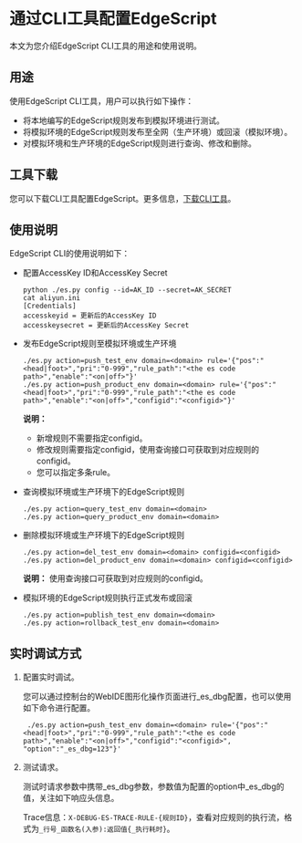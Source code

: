 # 通过CLI工具配置EdgeScript

本文为您介绍EdgeScript CLI工具的用途和使用说明。

## 用途

使用EdgeScript CLI工具，用户可以执行如下操作：

-   将本地编写的EdgeScript规则发布到模拟环境进行测试。
-   将模拟环境的EdgeScript规则发布至全网（生产环境）或回滚（模拟环境）。
-   对模拟环境和生产环境的EdgeScript规则进行查询、修改和删除。

## 工具下载

您可以下载CLI工具配置EdgeScript。更多信息，[下载CLI工具](http://docs-aliyun.cn-hangzhou.oss.aliyun-inc.com/assets/attach/113904/cn_zh/1580886874093/openapi-es-tools-master-b7a3ee97c5d23b5885d8e0ed5fa674b10f83d9e5.zip)。

## 使用说明

EdgeScript CLI的使用说明如下：

-   配置AccessKey ID和AccessKey Secret

    ```
    python ./es.py config --id=AK_ID --secret=AK_SECRET
    cat aliyun.ini
    [Credentials]
    accesskeyid = 更新后的AccessKey ID
    accesskeysecret = 更新后的AccessKey Secret
    ```

-   发布EdgeScript规则至模拟环境或生产环境

    ```
    ./es.py action=push_test_env domain=<domain> rule='{"pos":"<head|foot>","pri":"0-999","rule_path":"<the es code path>","enable":"<on|off>"}'
    ./es.py action=push_product_env domain=<domain> rule='{"pos":"<head|foot>","pri":"0-999","rule_path":"<the es code path>","enable":"<on|off>","configid":"<configid>"}'                    
    ```

    **说明：**

    -   新增规则不需要指定configid。
    -   修改规则需要指定configid，使用查询接口可获取到对应规则的configid。
    -   您可以指定多条rule。
-   查询模拟环境或生产环境下的EdgeScript规则

    ```
    ./es.py action=query_test_env domain=<domain>
    ./es.py action=query_product_env domain=<domain>
    ```

-   删除模拟环境或生产环境下的EdgeScript规则

    ```
    ./es.py action=del_test_env domain=<domain> configid=<configid>
    ./es.py action=del_product_env domain=<domain> configid=<configid>                  
    ```

    **说明：** 使用查询接口可获取到对应规则的configid。

-   模拟环境的EdgeScript规则执行正式发布或回滚

    ```
    ./es.py action=publish_test_env domain=<domain>
    ./es.py action=rollback_test_env domain=<domain>
    ```


## 实时调试方式

1.  配置实时调试。

    您可以通过控制台的WebIDE图形化操作页面进行\_es\_dbg配置，也可以使用如下命令进行配置。

    ```
     ./es.py action=push_test_env domain=<domain> rule='{"pos":"<head|foot>","pri":"0-999","rule_path":"<the es code path>","enable":"<on|off>","configid":"<configid>", "option":"_es_dbg=123"}'
    ```

2.  测试请求。

    测试时请求参数中携带\_es\_dbg参数，参数值为配置的option中\_es\_dbg的值，关注如下响应头信息。

    Trace信息：`X-DEBUG-ES-TRACE-RULE-{规则ID}`，查看对应规则的执行流，格式为`_行号_函数名(入参):返回值{_执行耗时}`。



